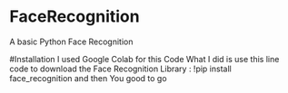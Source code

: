 # FaceRecognition
A basic Python Face Recognition

#Installation 
I used Google Colab for this Code 
What I did is use this line code to download the Face Recognition Library :
!pip install face_recognition
and then You good to go 
